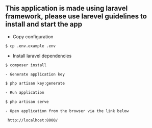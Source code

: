 ## This application is made using laravel framework, please use larevel guidelines to install and start the app

- Copy configuration
```sh
$ cp .env.example .env
```
- Install laravel dependencies
```sh
$ composer install

- Generate application key

$ php artisan key:generate

- Run application

$ php artisan serve

- Open application from the browser via the link below

 http://localhost:8000/
